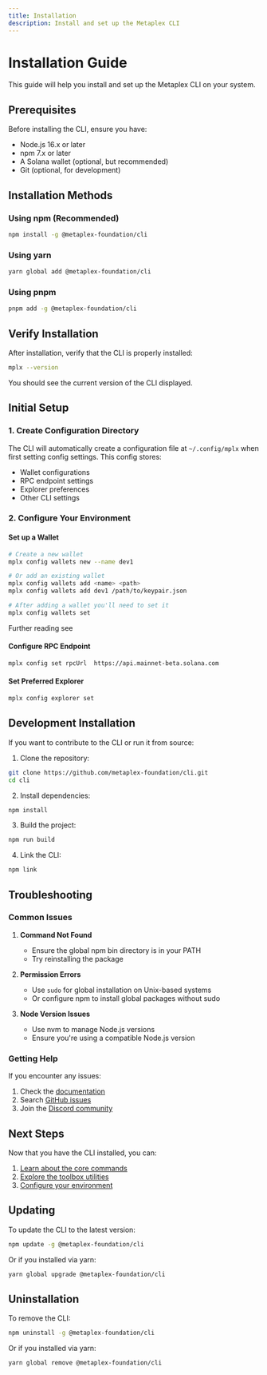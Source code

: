 ```yaml
---
title: Installation
description: Install and set up the Metaplex CLI
---
```


# Installation Guide

This guide will help you install and set up the Metaplex CLI on your system.

## Prerequisites

Before installing the CLI, ensure you have:

- Node.js 16.x or later
- npm 7.x or later
- A Solana wallet (optional, but recommended)
- Git (optional, for development)

## Installation Methods

### Using npm (Recommended)

```bash
npm install -g @metaplex-foundation/cli
```

### Using yarn

```bash
yarn global add @metaplex-foundation/cli
```

### Using pnpm

```bash
pnpm add -g @metaplex-foundation/cli
```

## Verify Installation

After installation, verify that the CLI is properly installed:

```bash
mplx --version
```

You should see the current version of the CLI displayed.

## Initial Setup

### 1. Create Configuration Directory

The CLI will automatically create a configuration file at `~/.config/mplx` when first setting config settings. This config stores:
- Wallet configurations
- RPC endpoint settings
- Explorer preferences
- Other CLI settings

### 2. Configure Your Environment

#### Set up a Wallet
```bash
# Create a new wallet
mplx config wallets new --name dev1

# Or add an existing wallet
mplx config wallets add <name> <path>
mplx config wallets add dev1 /path/to/keypair.json

# After adding a wallet you'll need to set it
mplx config wallets set
```

Further reading see 

#### Configure RPC Endpoint
```bash
mplx config set rpcUrl  https://api.mainnet-beta.solana.com
```

#### Set Preferred Explorer
```bash
mplx config explorer set
```

## Development Installation

If you want to contribute to the CLI or run it from source:

1. Clone the repository:
```bash
git clone https://github.com/metaplex-foundation/cli.git
cd cli
```

2. Install dependencies:
```bash
npm install
```

3. Build the project:
```bash
npm run build
```

4. Link the CLI:
```bash
npm link
```

## Troubleshooting

### Common Issues

1. **Command Not Found**
   - Ensure the global npm bin directory is in your PATH
   - Try reinstalling the package

2. **Permission Errors**
   - Use `sudo` for global installation on Unix-based systems
   - Or configure npm to install global packages without sudo

3. **Node Version Issues**
   - Use nvm to manage Node.js versions
   - Ensure you're using a compatible Node.js version

### Getting Help

If you encounter any issues:

1. Check the [documentation](https://docs.metaplex.com)
2. Search [GitHub issues](https://github.com/metaplex-foundation/mpl-toolbox/issues)
3. Join the [Discord community](https://discord.gg/metaplex)

## Next Steps

Now that you have the CLI installed, you can:

1. [Learn about the core commands](../core/create-asset)
2. [Explore the toolbox utilities](../toolbox/token-create)
3. [Configure your environment](../config/wallet)

## Updating

To update the CLI to the latest version:

```bash
npm update -g @metaplex-foundation/cli
```

Or if you installed via yarn:

```bash
yarn global upgrade @metaplex-foundation/cli
```

## Uninstallation

To remove the CLI:

```bash
npm uninstall -g @metaplex-foundation/cli
```

Or if you installed via yarn:

```bash
yarn global remove @metaplex-foundation/cli
``` 